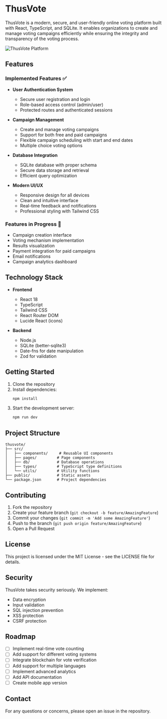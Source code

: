 # ThusVote

ThusVote is a modern, secure, and user-friendly online voting platform built with React, TypeScript, and SQLite. It enables organizations to create and manage voting campaigns efficiently while ensuring the integrity and transparency of the voting process.

![ThusVote Platform](https://images.unsplash.com/photo-1573164713714-d95e436ab8d6?ixlib=rb-4.0.3&auto=format&fit=crop&q=80)

## Features

### Implemented Features ✅

- **User Authentication System**
  - Secure user registration and login
  - Role-based access control (admin/user)
  - Protected routes and authenticated sessions

- **Campaign Management**
  - Create and manage voting campaigns
  - Support for both free and paid campaigns
  - Flexible campaign scheduling with start and end dates
  - Multiple choice voting options

- **Database Integration**
  - SQLite database with proper schema
  - Secure data storage and retrieval
  - Efficient query optimization

- **Modern UI/UX**
  - Responsive design for all devices
  - Clean and intuitive interface
  - Real-time feedback and notifications
  - Professional styling with Tailwind CSS

### Features in Progress 🚧

- Campaign creation interface
- Voting mechanism implementation
- Results visualization
- Payment integration for paid campaigns
- Email notifications
- Campaign analytics dashboard

## Technology Stack

- **Frontend**
  - React 18
  - TypeScript
  - Tailwind CSS
  - React Router DOM
  - Lucide React (icons)

- **Backend**
  - Node.js
  - SQLite (better-sqlite3)
  - Date-fns for date manipulation
  - Zod for validation

## Getting Started

1. Clone the repository
2. Install dependencies:
   ```bash
   npm install
   ```
3. Start the development server:
   ```bash
   npm run dev
   ```

## Project Structure

```
thusvote/
├── src/
│   ├── components/     # Reusable UI components
│   ├── pages/         # Page components
│   ├── db/            # Database operations
│   ├── types/         # TypeScript type definitions
│   └── utils/         # Utility functions
├── public/            # Static assets
└── package.json       # Project dependencies
```

## Contributing

1. Fork the repository
2. Create your feature branch (`git checkout -b feature/AmazingFeature`)
3. Commit your changes (`git commit -m 'Add some AmazingFeature'`)
4. Push to the branch (`git push origin feature/AmazingFeature`)
5. Open a Pull Request

## License

This project is licensed under the MIT License - see the LICENSE file for details.

## Security

ThusVote takes security seriously. We implement:

- Data encryption
- Input validation
- SQL injection prevention
- XSS protection
- CSRF protection

## Roadmap

- [ ] Implement real-time vote counting
- [ ] Add support for different voting systems
- [ ] Integrate blockchain for vote verification
- [ ] Add support for multiple languages
- [ ] Implement advanced analytics
- [ ] Add API documentation
- [ ] Create mobile app version

## Contact

For any questions or concerns, please open an issue in the repository.